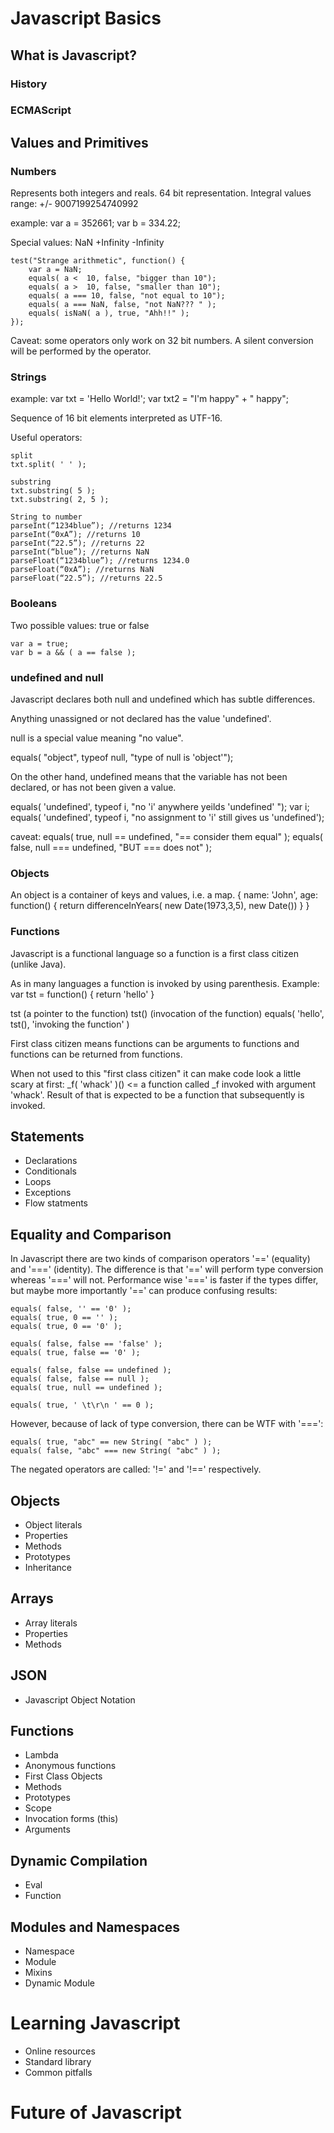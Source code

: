 Javascript Basics
=================

What is Javascript?
-------------------

### History

### ECMAScript

Values and Primitives
---------------------

### Numbers

Represents both integers and reals. 64 bit representation. 
Integral values range: +/- 9007199254740992

example: var a = 352661;
         var b = 334.22;

Special values:
    NaN
    +Infinity
    -Infinity
         

    test("Strange arithmetic", function() {
        var a = NaN;
        equals( a <  10, false, "bigger than 10");
        equals( a >  10, false, "smaller than 10");
        equals( a === 10, false, "not equal to 10");
        equals( a === NaN, false, "not NaN??? " );
        equals( isNaN( a ), true, "Ahh!!" );
    });


Caveat: some operators only work on 32 bit numbers. A silent conversion 
will be performed by the operator. 

### Strings

example: 
    var txt  = 'Hello World!';
    var txt2 = "I'm happy" + " happy";
         
Sequence of 16 bit elements interpreted as UTF-16. 


Useful operators: 

    split
    txt.split( ' ' );

    substring
    txt.substring( 5 );
    txt.substring( 2, 5 );

    String to number
    parseInt(“1234blue”); //returns 1234
    parseInt(“0xA”); //returns 10
    parseInt(“22.5”); //returns 22
    parseInt(“blue”); //returns NaN
    parseFloat(“1234blue”); //returns 1234.0
    parseFloat(“0xA”); //returns NaN
    parseFloat(“22.5”); //returns 22.5


### Booleans

Two possible values: true or false

    var a = true;
    var b = a && ( a == false );


### undefined and null

Javascript declares both null and undefined which has subtle 
differences. 

Anything unassigned or not declared has the value 'undefined'.

null is a special value meaning "no value". 

equals( "object", typeof null, "type of null is 'object'");

On the other hand, undefined means that the variable has not been declared, or has not been given a value.

equals( 'undefined', typeof i, "no 'i' anywhere yeilds 'undefined' ");
var i;
equals( 'undefined', typeof i, "no assignment to 'i' still gives us 'undefined');


caveat: equals( true, null == undefined, "== consider them equal" );
        equals( false, null === undefined, "BUT === does not" );

### Objects 

An object is a container of keys and values, i.e. a map. 
{ name: 'John', age: function() { return differenceInYears( new Date(1973,3,5), new Date()) } }


### Functions

Javascript is a functional language so a function is a first class citizen 
(unlike Java). 

As in many languages a function is invoked by using parenthesis. 
Example: var tst = function() { return 'hello' }

tst   (a pointer to the function)
tst() (invocation of the function)
equals( 'hello', tst(), 'invoking the function' )


First class citizen means functions can be arguments to functions
and functions can be returned from functions. 

When not used to this "first class citizen" it can make code look a little 
scary at first: _f( 'whack' )()  <= a function called _f invoked with argument
'whack'. Result of that is expected to be a function that subsequently is 
invoked.

Statements
----------

* Declarations
* Conditionals
* Loops
* Exceptions
* Flow statments

Equality and Comparison
-----------------------

In Javascript there are two kinds of comparison operators '==' (equality) and 
'===' (identity). The difference is that '==' will perform type conversion whereas
'===' will not. Performance wise '===' is faster if the types differ, but maybe 
more importantly '==' can produce confusing results:

    equals( false, '' == '0' );
    equals( true, 0 == '' );
    equals( true, 0 == '0' );

    equals( false, false == 'false' );
    equals( true, false == '0' );

    equals( false, false == undefined );
    equals( false, false == null );
    equals( true, null == undefined );

    equals( true, ' \t\r\n ' == 0 );


However, because of lack of type conversion, there can be WTF with '===':

    equals( true, "abc" == new String( "abc" ) );
    equals( false, "abc" === new String( "abc" ) );


The negated operators are called: '!=' and '!==' respectively. 


## Objects

* Object literals
* Properties
* Methods
* Prototypes
* Inheritance


## Arrays

* Array literals
* Properties
* Methods


## JSON

* Javascript Object Notation

## Functions

* Lambda
* Anonymous functions
* First Class Objects
* Methods
* Prototypes
* Scope
* Invocation forms (this)
* Arguments


## Dynamic Compilation

* Eval
* Function


## Modules and Namespaces

* Namespace
* Module
* Mixins
* Dynamic Module


Learning Javascript
===================

* Online resources
* Standard library
* Common pitfalls

Future of Javascript
====================



